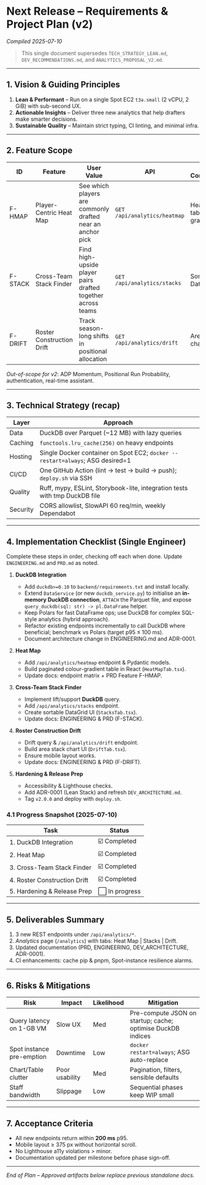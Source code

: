 # Next Release – Requirements & Project Plan (v2)
*Compiled 2025-07-10*

> This single document supersedes `TECH_STRATEGY_LEAN.md`, `DEV_RECOMMENDATIONS.md`, and `ANALYTICS_PROPOSAL_V2.md`.

---

## 1. Vision & Guiding Principles
1. **Lean & Performant** – Run on a single Spot EC2 `t3a.small` (2 vCPU, 2 GiB) with sub-second UX.
2. **Actionable Insights** – Deliver three new analytics that help drafters make smarter decisions.
3. **Sustainable Quality** – Maintain strict typing, CI linting, and minimal infra.

---

## 2. Feature Scope
| ID | Feature | User Value | API | UI Component |
|----|---------|------------|-----|--------------|
| F-HMAP | Player-Centric Heat Map | See which players are commonly drafted near an anchor pick | `GET /api/analytics/heatmap` | Heat-map table w/ gradient |
| F-STACK | Cross-Team Stack Finder | Find high-upside player pairs drafted together across teams | `GET /api/analytics/stacks` | Sortable DataGrid |
| F-DRIFT | Roster Construction Drift | Track season-long shifts in positional allocation | `GET /api/analytics/drift` | Area stack chart |

*Out-of-scope for v2*: ADP Momentum, Positional Run Probability, authentication, real-time assistant.

---

## 3. Technical Strategy (recap)
| Layer | Approach |
|-------|----------|
| Data | DuckDB over Parquet (~12 MB) with lazy queries |
| Caching | `functools.lru_cache(256)` on heavy endpoints |
| Hosting | Single Docker container on Spot EC2; `docker --restart=always`; ASG desired=1 |
| CI/CD | One GitHub Action (lint → test → build → push); `deploy.sh` via SSH |
| Quality | Ruff, mypy, ESLint, Storybook-lite, integration tests with tmp DuckDB file |
| Security | CORS allowlist, SlowAPI 60 req/min, weekly Dependabot |

---

## 4. Implementation Checklist (Single Engineer)
Complete these steps in order, checking off each when done. Update `ENGINEERING.md` and `PRD.md` as noted.

1. **DuckDB Integration**
   - Add `duckdb>=0.10` to `backend/requirements.txt` and install locally.
   - Extend `DataService` (or new `duckdb_service.py`) to initialise an **in-memory DuckDB connection**, `ATTACH` the Parquet file, and expose `query_duckdb(sql: str) -> pl.DataFrame` helper.
   - Keep Polars for fast DataFrame ops; use DuckDB for complex SQL-style analytics (hybrid approach).
   - Refactor existing endpoints incrementally to call DuckDB where beneficial; benchmark vs Polars (target p95 ≤ 100 ms).
   - Document architecture change in ENGINEERING.md and ADR-0001.

2. **Heat Map**
   - Add `/api/analytics/heatmap` endpoint & Pydantic models.
   - Build paginated colour-gradient table in React (`HeatMapTab.tsx`).
   - Update docs: endpoint matrix + PRD Feature F-HMAP.

3. **Cross-Team Stack Finder**
   - Implement lift/support **DuckDB** query.
   - Add `/api/analytics/stacks` endpoint.
   - Create sortable DataGrid UI (`StacksTab.tsx`).
   - Update docs: ENGINEERING & PRD (F-STACK).

4. **Roster Construction Drift**
   - Drift query & `/api/analytics/drift` endpoint.
   - Build area stack chart UI (`DriftTab.tsx`).
   - Ensure mobile layout works.
   - Update docs: ENGINEERING & PRD (F-DRIFT).

5. **Hardening & Release Prep**
   - Accessibility & Lighthouse checks.
   - Add ADR-0001 (Lean Stack) and refresh `DEV_ARCHITECTURE.md`.
   - Tag `v2.0.0` and deploy with `deploy.sh`.



### 4.1 Progress Snapshot (2025-07-10)
| Task | Status |
|------|--------|
| 1. DuckDB Integration | ☑️ Completed |
| 2. Heat Map | ☑️ Completed |
| 3. Cross-Team Stack Finder | ☑️ Completed |
| 4. Roster Construction Drift | ☑️ Completed |
| 5. Hardening & Release Prep | ⬜ In progress |

---

## 5. Deliverables Summary
1. 3 new REST endpoints under `/api/analytics/*`.
2. *Analytics* page (`/analytics`) with tabs: Heat Map | Stacks | Drift.
3. Updated documentation (PRD, ENGINEERING, DEV_ARCHITECTURE, ADR-0001).
4. CI enhancements: cache pip & pnpm, Spot-instance resilience alarms.

---

## 6. Risks & Mitigations
| Risk | Impact | Likelihood | Mitigation |
|------|--------|-----------|------------|
| Query latency on 1-GB VM | Slow UX | Med | Pre-compute JSON on startup; cache; optimise DuckDB indices |
| Spot instance pre-emption | Downtime | Low | `docker restart=always`; ASG auto-replace |
| Chart/Table clutter | Poor usability | Med | Pagination, filters, sensible defaults |
| Staff bandwidth | Slippage | Low | Sequential phases keep WIP small |

---

## 7. Acceptance Criteria
* All new endpoints return within **200 ms** p95.
* Mobile layout ≥ 375 px without horizontal scroll.
* No Lighthouse a11y violations > minor.
* Documentation updated per milestone before phase sign-off.

---

*End of Plan – Approved artifacts below replace previous standalone docs.*
